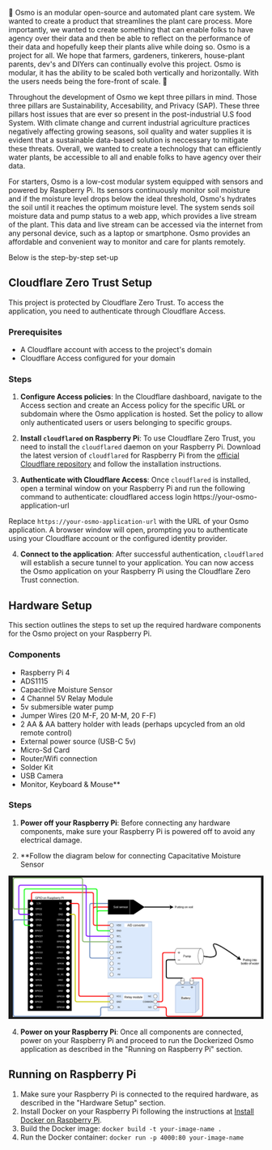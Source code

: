 🌱 Osmo is an modular open-source and automated plant care system. We wanted to create a product that streamlines the plant care process. More importantly, we wanted to create something that can enable folks to have agency over their data and then be able to reflect on the performance of their data and hopefully keep their plants alive while doing so. Osmo is a project for all. We hope that farmers, gardeners, tinkerers, house-plant parents, dev's and DIYers can continually evolve this project. Osmo is modular, it has the ability to be scaled both vertically and horizontally. With the users needs being the fore-front of scale. 🌱 

Throughout the development of Osmo we kept three pillars in mind. Those three pillars are Sustainability, Accesability, and Privacy (SAP). These three pillars host issues that are ever so present in the post-industrial U.S food System. With climate change and current industrial agriculture practices negatively affecting growing seasons, soil quality and water supplies it is evident that a sustainable data-based solution is neccessary to mitigate these threats. Overall, we wanted to create a technology that can efficiently water plants, be accessible to all and enable folks to have agency over their data.

For starters, Osmo is a low-cost modular system equipped with sensors and powered by Raspberry Pi. Its sensors continuously monitor soil moisture and if the moisture level drops below the ideal threshold, Osmo's hydrates the soil until it reaches the optimum moisture level. The system sends soil moisture data and pump status to a web app, which provides a live stream of the plant. This data and live stream can be accessed via the internet from any personal device, such as a laptop or smartphone. Osmo provides an affordable and convenient way to monitor and care for plants remotely.

Below is the step-by-step set-up

## Cloudflare Zero Trust Setup

This project is protected by Cloudflare Zero Trust. To access the application, you need to authenticate through Cloudflare Access.

### Prerequisites

- A Cloudflare account with access to the project's domain
- Cloudflare Access configured for your domain

### Steps

1. **Configure Access policies**: In the Cloudflare dashboard, navigate to the Access section and create an Access policy for the specific URL or subdomain where the Osmo application is hosted. Set the policy to allow only authenticated users or users belonging to specific groups.

2. **Install `cloudflared` on Raspberry Pi**: To use Cloudflare Zero Trust, you need to install the `cloudflared` daemon on your Raspberry Pi. Download the latest version of `cloudflared` for Raspberry Pi from the [official Cloudflare repository](https://developers.cloudflare.com/cloudflare-one/connections/connect-apps/install-and-setup/installation) and follow the installation instructions.

3. **Authenticate with Cloudflare Access**: Once `cloudflared` is installed, open a terminal window on your Raspberry Pi and run the following command to authenticate: cloudflared access login https://your-osmo-application-url


Replace `https://your-osmo-application-url` with the URL of your Osmo application. A browser window will open, prompting you to authenticate using your Cloudflare account or the configured identity provider.

4. **Connect to the application**: After successful authentication, `cloudflared` will establish a secure tunnel to your application. You can now access the Osmo application on your Raspberry Pi using the Cloudflare Zero Trust connection.

## Hardware Setup

This section outlines the steps to set up the required hardware components for the Osmo project on your Raspberry Pi.

### Components

- Raspberry Pi  4
- ADS1115
- Capacitive Moisture Sensor
- 4 Channel 5V Relay Module
- 5v submersible water pump
- Jumper Wires (20 M-F, 20 M-M, 20 F-F)
- 2 AA & AA battery holder with leads (perhaps upcycled from an old remote control)
- External power source (USB-C 5v)
- Micro-Sd Card
- Router/Wifi connection
- Solder Kit
- USB Camera 
- Monitor, Keyboard & Mouse**

### Steps

1. **Power off your Raspberry Pi**: Before connecting any hardware components, make sure your Raspberry Pi is powered off to avoid any electrical damage.

2. **Follow the diagram below for connecting Capacitative Moisture Sensor 

![Osmo Diagram](osmo_diagram.png)


4. **Power on your Raspberry Pi**: Once all components are connected, power on your Raspberry Pi and proceed to run the Dockerized Osmo application as described in the "Running on Raspberry Pi" section.


## Running on Raspberry Pi

1. Make sure your Raspberry Pi is connected to the required hardware, as described in the "Hardware Setup" section.
2. Install Docker on your Raspberry Pi following the instructions at [Install Docker on Raspberry Pi](https://www.docker.com/blog/happy-pi-day-docker-raspberry-pi/).
3. Build the Docker image: `docker build -t your-image-name .`
4. Run the Docker container: `docker run -p 4000:80 your-image-name`



